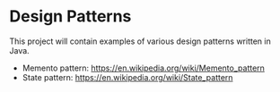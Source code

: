 # Design Patterns
This project will contain examples of various design patterns written in Java.

- Memento pattern: https://en.wikipedia.org/wiki/Memento_pattern
- State pattern: https://en.wikipedia.org/wiki/State_pattern